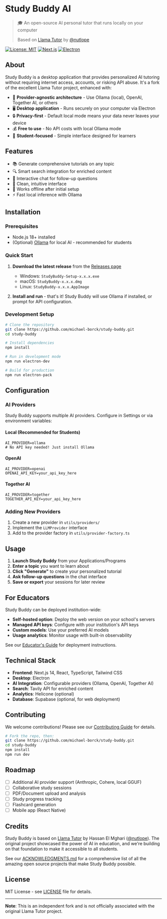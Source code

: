 # Study Buddy AI

> 🎓 An open-source AI personal tutor that runs locally on your computer
> 
> Based on [Llama Tutor](https://github.com/Nutlope/llamatutor) by [@nutlope](https://github.com/nutlope)

[![License: MIT](https://img.shields.io/badge/License-MIT-yellow.svg)](https://opensource.org/licenses/MIT)
[![Next.js](https://img.shields.io/badge/Next.js-14-black)](https://nextjs.org/)
[![Electron](https://img.shields.io/badge/Electron-Latest-9FEAF9)](https://www.electronjs.org/)

## About

Study Buddy is a desktop application that provides personalized AI tutoring without requiring internet access, accounts, or risking API abuse. It's a fork of the excellent Llama Tutor project, enhanced with:

- 🔌 **Provider-agnostic architecture** - Use Ollama (local), OpenAI, Together AI, or others
- 🖥️ **Desktop application** - Runs securely on your computer via Electron
- 🔒 **Privacy-first** - Default local mode means your data never leaves your device
- 💰 **Free to use** - No API costs with local Ollama mode
- 🎯 **Student-focused** - Simple interface designed for learners

## Features

- 📚 Generate comprehensive tutorials on any topic
- 🔍 Smart search integration for enriched content
- 💬 Interactive chat for follow-up questions
- 🎨 Clean, intuitive interface
- 📱 Works offline after initial setup
- ⚡ Fast local inference with Ollama

## Installation

### Prerequisites

- Node.js 18+ installed
- (Optional) [Ollama](https://ollama.com/) for local AI - recommended for students

### Quick Start

1. **Download the latest release** from the [Releases page](https://github.com/michael-borck/study-buddy/releases)
   - Windows: `StudyBuddy-Setup-x.x.x.exe`
   - macOS: `StudyBuddy-x.x.x.dmg`
   - Linux: `StudyBuddy-x.x.x.AppImage`

2. **Install and run** - that's it! Study Buddy will use Ollama if installed, or prompt for API configuration.

### Development Setup

```bash
# Clone the repository
git clone https://github.com/michael-borck/study-buddy.git
cd study-buddy

# Install dependencies
npm install

# Run in development mode
npm run electron-dev

# Build for production
npm run electron-pack
```

## Configuration

### AI Providers

Study Buddy supports multiple AI providers. Configure in Settings or via environment variables:

#### Local (Recommended for Students)
```env
AI_PROVIDER=ollama
# No API key needed! Just install Ollama
```

#### OpenAI
```env
AI_PROVIDER=openai
OPENAI_API_KEY=your_api_key_here
```

#### Together AI
```env
AI_PROVIDER=together
TOGETHER_API_KEY=your_api_key_here
```

### Adding New Providers

1. Create a new provider in `utils/providers/`
2. Implement the `LLMProvider` interface
3. Add to the provider factory in `utils/provider-factory.ts`

## Usage

1. **Launch Study Buddy** from your Applications/Programs
2. **Enter a topic** you want to learn about
3. **Click "Generate"** to create your personalized tutorial
4. **Ask follow-up questions** in the chat interface
5. **Save or export** your sessions for later review

## For Educators

Study Buddy can be deployed institution-wide:

- **Self-hosted option**: Deploy the web version on your school's servers
- **Managed API keys**: Configure with your institution's API keys
- **Custom models**: Use your preferred AI models
- **Usage analytics**: Monitor usage with built-in observability

See our [Educator's Guide](docs/EDUCATORS.md) for deployment instructions.

## Technical Stack

- **Frontend**: Next.js 14, React, TypeScript, Tailwind CSS
- **Desktop**: Electron
- **AI Integration**: Configurable providers (Ollama, OpenAI, Together AI)
- **Search**: Tavily API for enriched content
- **Analytics**: Helicone (optional)
- **Database**: Supabase (optional, for web deployment)

## Contributing

We welcome contributions! Please see our [Contributing Guide](CONTRIBUTING.md) for details.

```bash
# Fork the repo, then:
git clone https://github.com/michael-borck/study-buddy.git
cd study-buddy
npm install
npm run dev
```

## Roadmap

- [ ] Additional AI provider support (Anthropic, Cohere, local GGUF)
- [ ] Collaborative study sessions
- [ ] PDF/Document upload and analysis
- [ ] Study progress tracking
- [ ] Flashcard generation
- [ ] Mobile app (React Native)

## Credits

Study Buddy is based on [Llama Tutor](https://github.com/Nutlope/llamatutor) by Hassan El Mghari ([@nutlope](https://github.com/nutlope)). The original project showcased the power of AI in education, and we're building on that foundation to make it accessible to all students.

See our [ACKNOWLEDGMENTS.md](ACKNOWLEDGMENTS.md) for a comprehensive list of all the amazing open source projects that make Study Buddy possible.

## License

MIT License - see [LICENSE](LICENSE) file for details.

---

**Note**: This is an independent fork and is not officially associated with the original Llama Tutor project.